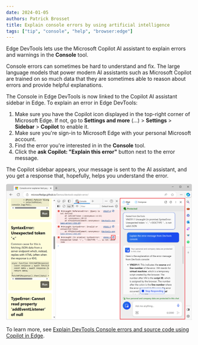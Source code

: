 ```yaml
---
date: 2024-01-05
authors: Patrick Brosset
title: Explain console errors by using artificial intelligence
tags: ["tip", "console", "help", "browser:edge"]
---
```


Edge DevTools lets use the Microsoft Copilot AI assistant to explain errors and warnings in the **Console** tool.

Console errors can sometimes be hard to understand and fix. The large language models that power modern AI assistants such as Microsoft Copilot are trained on so much data that they are sometimes able to reason about errors and provide helpful explanations.

The Console in Edge DevTools is now linked to the Copilot AI assistant sidebar in Edge. To explain an error in Edge DevTools:

1. Make sure you have the Copilot icon displayed in the top-right corner of Microsoft Edge. If not, go to **Settings and more** (...) > **Settings** > **Sidebar** > **Copilot** to enable it.
1. Make sure you're sign-in to Microsoft Edge with your personal Microsoft account.
1. Find the error you're interested in in the **Console** tool.
1. Click the **ask Copilot: "Explain this error"** button next to the error message.

The Copilot sidebar appears, your message is sent to the AI assistant, and you get a response that, hopefully, helps you understand the error.

![Edge with DevTools opened, an error was clicked, and Copilot is in the Edge sidebar, showing the error message and the explanation](../../assets/img/explain-errors-with-ai.png)

To learn more, see [Explain DevTools Console errors and source code using Copilot in Edge](https://learn.microsoft.com/microsoft-edge/devtools-guide-chromium/experimental-features/copilot-explain).